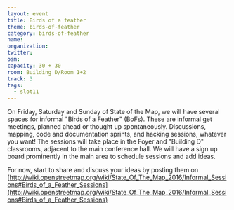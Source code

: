 ```yaml
---
layout: event
title: Birds of a feather
theme: birds-of-feather
category: birds-of-feather
name:
organization:
twitter:
osm:
capacity: 30 + 30
room: Building D/Room 1+2
track: 3
tags:
  - slot11
---
```


On Friday, Saturday and Sunday of State of the Map, we will have several spaces for informal "Birds of a Feather" (BoFs). These are informal get meetings, planned ahead or thought up spontaneously. Discussions, mapping, code and documentation sprints, and hacking sessions, whatever you want! The sessions will take place in the Foyer and "Building D" classrooms, adjacent to the main conference hall. We will have a sign up board prominently in the main area to schedule sessions and add ideas.

For now, start to share and discuss your ideas by posting them on [http://wiki.openstreetmap.org/wiki/State_Of_The_Map_2016/Informal_Sessions#Birds_of_a_Feather_Sessions](http://wiki.openstreetmap.org/wiki/State_Of_The_Map_2016/Informal_Sessions#Birds_of_a_Feather_Sessions)
